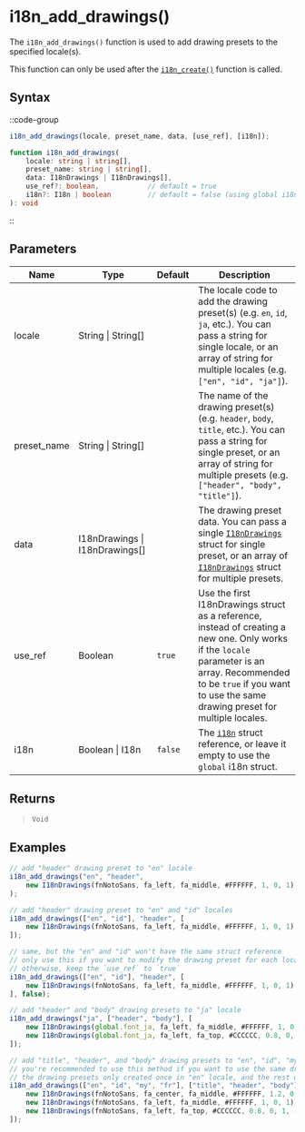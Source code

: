 # i18n_add_drawings()

The `i18n_add_drawings()` function is used to add drawing presets to the specified locale(s). 

This function can only be used after the [`i18n_create()`](/v1/api-reference/functions/i18n-create) function is called.

## Syntax

::code-group
```js [Usage]
i18n_add_drawings(locale, preset_name, data, [use_ref], [i18n]);
```

```ts [Signature]
function i18n_add_drawings(
    locale: string | string[],
    preset_name: string | string[],
    data: I18nDrawings | I18nDrawings[],
    use_ref?: boolean,            // default = true
    i18n?: I18n | boolean         // default = false (using global i18n struct)
): void
```
::

## Parameters

| Name        | Type              | Default      | Description |
|-------------|-------------------|--------------|-------------|
| locale      | String \| String\[] |              | The locale code to add the drawing preset(s) (e.g. `en`, `id`, `ja`, etc.). You can pass a string for single locale, or an array of string for multiple locales (e.g. `["en", "id", "ja"]`). |
| preset_name | String \| String\[] |              | The name of the drawing preset(s) (e.g. `header`, `body`, `title`, etc.). You can pass a string for single preset, or an array of string for multiple presets (e.g. `["header", "body", "title"]`). |
| data        | I18nDrawings \| I18nDrawings\[] |  | The drawing preset data. You can pass a single [`I18nDrawings`](/v1/api-reference/constructors#i18ndrawings) struct for single preset, or an array of [`I18nDrawings`](/v1/api-reference/constructors#i18ndrawings) struct for multiple presets. |
| use_ref     | Boolean           | `true`       | Use the first I18nDrawings struct as a reference, instead of creating a new one. Only works if the `locale` parameter is an array. Recommended to be `true` if you want to use the same drawing preset for multiple locales. |
| i18n        | Boolean \| I18n | `false`      | The [`i18n`](/v1/api-reference/functions/i18n-create) struct reference, or leave it empty to use the `global` i18n struct. |

## Returns

> `Void`

## Examples

```js [Create Event]
// add "header" drawing preset to "en" locale
i18n_add_drawings("en", "header", 
    new I18nDrawings(fnNotoSans, fa_left, fa_middle, #FFFFFF, 1, 0, 1)
);

// add "header" drawing preset to "en" and "id" locales
i18n_add_drawings(["en", "id"], "header", [
    new I18nDrawings(fnNotoSans, fa_left, fa_middle, #FFFFFF, 1, 0, 1)
]);

// same, but the "en" and "id" won't have the same struct reference
// only use this if you want to modify the drawing preset for each locale
// otherwise, keep the `use_ref` to `true`
i18n_add_drawings(["en", "id"], "header", [
    new I18nDrawings(fnNotoSans, fa_left, fa_middle, #FFFFFF, 1, 0, 1)
], false);

// add "header" and "body" drawing presets to "ja" locale
i18n_add_drawings("ja", ["header", "body"], [
    new I18nDrawings(global.font_ja, fa_left, fa_middle, #FFFFFF, 1, 0, 1),
    new I18nDrawings(global.font_ja, fa_left, fa_top, #CCCCCC, 0.8, 0, 1, -1, 700)
]);

// add "title", "header", and "body" drawing presets to "en", "id", "my", and "fr" locales
// you're recommended to use this method if you want to use the same drawing preset for multiple locales
// the drawing presets only created once in "en" locale, and the rest of the locale will just reference the "en" locale
i18n_add_drawings(["en", "id", "my", "fr"], ["title", "header", "body"], [
    new I18nDrawings(fnNotoSans, fa_center, fa_middle, #FFFFFF, 1.2, 0, 1),
    new I18nDrawings(fnNotoSans, fa_left, fa_middle, #FFFFFF, 1, 0, 1),
    new I18nDrawings(fnNotoSans, fa_left, fa_top, #CCCCCC, 0.8, 0, 1, -1, 700)
]);
```
